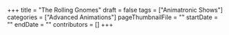 +++
title = "The Rolling Gnomes"
draft = false
tags = ["Animatronic Shows"]
categories = ["Advanced Animations"]
pageThumbnailFile = ""
startDate = ""
endDate = ""
contributors = []
+++
